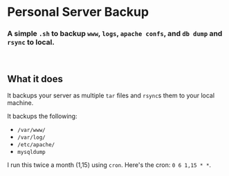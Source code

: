 # Personal Server Backup
### A simple `.sh` to backup `www`, `logs`, `apache confs`, and `db dump` and `rsync` to local.
<br>

## What it does
It backups your server as multiple `tar` files and `rsync`s them to your local machine.

It backups the following:
- `/var/www/`
- `/var/log/`
- `/etc/apache/`
- `mysqldump`

I run this twice a month (1,15) using `cron`. Here's the cron: `0 6 1,15 * *`.
